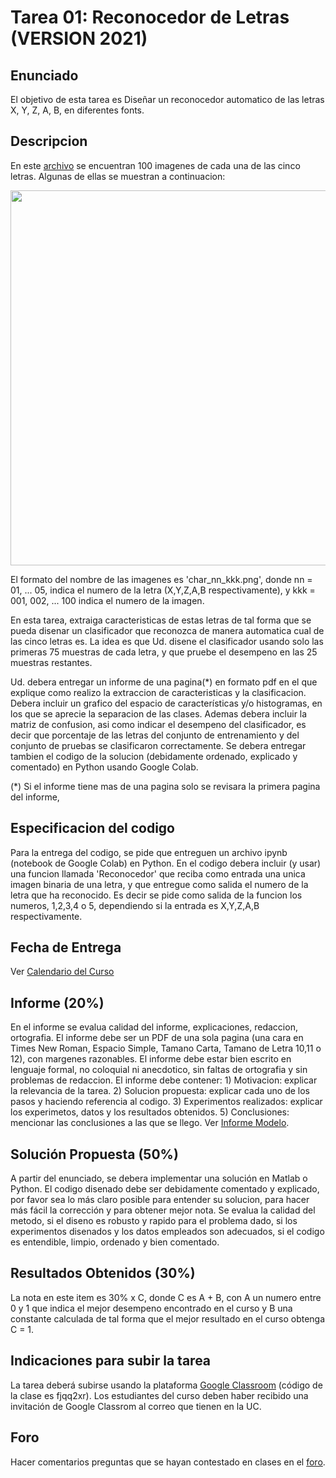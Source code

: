 # Tarea 01: Reconocedor de Letras (VERSION 2021)

## Enunciado
El objetivo de esta tarea es Diseñar un reconocedor automatico de las letras X, Y, Z, A, B, en diferentes fonts.


## Descripcion

En este [archivo](https://github.com/domingomery/patrones/tree/master/tareas/Tarea_01/letras.zip) se encuentran 100 imagenes de cada una de las cinco letras. Algunas de ellas se muestran a continuacion:

<img src="https://github.com/domingomery/patrones/blob/master/tareas/Tarea_01/samples.png" width="600">

El formato del nombre de las imagenes es 'char_nn_kkk.png', donde nn = 01, ... 05, indica el numero de la letra (X,Y,Z,A,B respectivamente), y kkk = 001, 002, ... 100 indica el numero de la imagen.

En esta tarea, extraiga caracteristicas de estas letras de tal forma que se pueda disenar un clasificador que reconozca de manera automatica cual de las cinco letras es. La idea es que Ud. disene el clasificador usando solo las primeras 75 muestras de cada letra, y que pruebe el desempeno en las 25 muestras restantes.

Ud. debera entregar un informe de una pagina(*) en formato pdf en el que explique como realizo la extraccion de caracteristicas y la clasificacion. Debera incluir un grafico del espacio de características y/o histogramas, en los que se aprecie la separacion de las clases. Ademas debera incluir la matriz de confusion, asi como indicar el desempeno del clasificador, es decir que porcentaje de las letras del conjunto de entrenamiento y del conjunto de pruebas se clasificaron correctamente. Se debera entregar tambien el codigo de la solucion (debidamente ordenado, explicado y comentado) en Python usando Google Colab.

(*) Si el informe tiene mas de una pagina solo se revisara la primera pagina del informe,

## Especificacion del codigo
Para la entrega del codigo, se pide que entreguen un archivo ipynb (notebook de Google Colab) en Python. En el codigo debera incluir (y usar) una funcion llamada 'Reconocedor' que reciba como entrada una unica imagen binaria de una letra, y que entregue como salida el numero de la letra que ha reconocido. Es decir se pide como salida de la funcion los numeros, 1,2,3,4 o 5, dependiendo si la entrada es X,Y,Z,A,B respectivamente.



## Fecha de Entrega
Ver [Calendario del Curso](https://domingomery.ing.puc.cl/teaching/patrones/)

## Informe (20%)
En el informe se evalua calidad del informe, explicaciones, redaccion, ortografia. El informe debe ser un PDF de una sola pagina (una cara en Times New Roman, Espacio Simple, Tamano Carta, Tamano de Letra 10,11 o 12), con margenes razonables. El informe debe estar bien escrito en lenguaje formal, no coloquial ni anecdotico, sin faltas de ortografia y sin problemas de redaccion. El informe debe contener: 1) Motivacion: explicar la relevancia de la tarea. 2) Solucion propuesta: explicar cada uno de los pasos y haciendo referencia al codigo. 3) Experimentos realizados: explicar los experimetos, datos y los resultados obtenidos. 5) Conclusiones: mencionar las conclusiones a las que se llego. Ver [Informe Modelo](https://github.com/domingomery/patrones/blob/master/tareas/TareaModelo.pdf).

## Solución Propuesta (50%)
A partir del enunciado, se debera implementar una solución en Matlab o Python. El codigo disenado debe ser debidamente comentado y explicado, por favor sea lo más claro posible para entender su solucion, para hacer más fácil la corrección y para obtener mejor nota. Se evalua la calidad del metodo, si el diseno es robusto y rapido para el problema dado, si los experimentos disenados y los datos empleados son adecuados, si el codigo es entendible, limpio, ordenado y bien comentado.

## Resultados Obtenidos (30%)
La nota en este item es 30% x C, donde C es A + B, con A un numero entre 0 y 1 que indica el mejor desempeno encontrado en el curso y B una constante calculada de tal forma que el mejor resultado en el curso obtenga C = 1. 

## Indicaciones para subir la tarea
La tarea deberá subirse usando la plataforma [Google Classroom](https://classroom.google.com/u/0/c/NjI2MjU3NTE1MDVa/a/NjI2Njg3MjE1NzJa/details) (código de la clase es fjqq2xr). Los estudiantes del curso deben haber recibido una invitación de Google Classrom al correo que tienen en la UC.

## Foro
Hacer comentarios preguntas que se hayan contestado en clases en el [foro](https://github.com/domingomery/patrones/issues/7).
